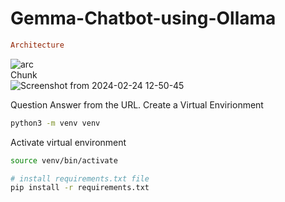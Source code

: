 # Gemma-Chatbot-using-Ollama
```ini
Architecture
```
![arc](https://github.com/Bikas0/Gemma-Chatbot-using-Ollama/assets/66817101/cc2e6e2b-766b-42f0-a4e6-87882525704c)
<br>
Chunk 
<br>
![Screenshot from 2024-02-24 12-50-45](https://github.com/Bikas0/Gemma-Chatbot-using-Ollama/assets/66817101/eebdcfa7-1913-4ece-86ea-5a6fee6dbcb2)


Question Answer from the URL.
Create a Virtual Envirionment
```bash
python3 -m venv venv
```
Activate virtual environment
```bash
source venv/bin/activate
```

```bash
# install requirements.txt file
pip install -r requirements.txt
```
